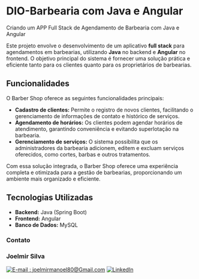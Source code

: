 # DIO-Barbearia com Java e Angular

Criando um APP Full Stack de Agendamento de Barbearia com Java e Angular

Este projeto envolve o desenvolvimento de um aplicativo **full stack** para agendamentos em barbearias, utilizando **Java** no backend e **Angular** no frontend. O objetivo principal do sistema é fornecer uma solução prática e eficiente tanto para os clientes quanto para os proprietários de barbearias.

## Funcionalidades

O Barber Shop oferece as seguintes funcionalidades principais:

- **Cadastro de clientes:** Permite o registro de novos clientes, facilitando o gerenciamento de informações de contato e histórico de serviços.
- **Agendamento de horários:** Os clientes podem agendar horários de atendimento, garantindo conveniência e evitando superlotação na barbearia.
- **Gerenciamento de serviços:** O sistema possibilita que os administradores da barbearia adicionem, editem e excluam serviços oferecidos, como cortes, barbas e outros tratamentos.
  
Com essa solução integrada, o Barber Shop oferece uma experiência completa e otimizada para a gestão de barbearias, proporcionando um ambiente mais organizado e eficiente.

## Tecnologias Utilizadas

- **Backend:** Java (Spring Boot)
- **Frontend:** Angular
- **Banco de Dados:** MySQL

### Contato

### Joelmir Silva

[![E-mail : joelmirmanoel80@Gmail.com](https://img.shields.io/badge/-Email-000?style=for-the-badge&logo=microsoft-outlook&logoColor=E94D5F)](joelmirmanoel80@gmail.com)
[![LinkedIn](https://img.shields.io/badge/-LinkedIn-000?style=for-the-badge&logo=linkedin&logoColor=30A3DC)](https://www.linkedin.com/in/joelmir-silva-451052134/)